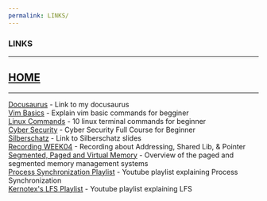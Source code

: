 ```yaml
---
permalink: LINKS/
---
```

### LINKS  
---
## [HOME](index.md)
---  
[Docusaurus](https://akmalnabil22.github.io/242saurus/) - Link to my docusaurus  
[Vim Basics](https://www.youtube.com/watch?v=ggSyF1SVFr4) - Explain vim basic commands for begginer  
[Linux Commands](https://www.youtube.com/watch?v=CpTfQ-q6MPU) - 10 linux terminal commands for beginner  
[Cyber Security](https://www.youtube.com/watch?v=U_P23SqJaDc) - Cyber Security Full Course for Beginner  
[Silberschatz](https://codex.cs.yale.edu/avi/os-book/OS10/slide-dir/) - Link to Silberschatz slides  
[Recording WEEK04](https://www.youtube.com/watch?v=uFj7mKNq1t0) - Recording about Addressing, Shared Lib, & Pointer  
[Segmented, Paged and Virtual Memory](https://www.youtube.com/watch?v=p9yZNLeOj4s) - Overview of the paged and segmented memory management systems  
[Process Synchronization Playlist](https://www.youtube.com/playlist?list=PLBlnK6fEyqRjDf_dmCEXgl6XjVKDDj0M2) - Youtube playlist explaining Process Synchronization   
[Kernotex's LFS Playlist](https://www.youtube.com/playlist?list=PLyc5xVO2uDsDzdT8lkx430hZ-gY69wgS3) - Youtube playlist explaining LFS  
